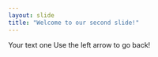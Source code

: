 ```yaml
---
layout: slide
title: "Welcome to our second slide!"
---
```

Your text one 
Use the left arrow to go back!
